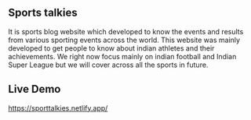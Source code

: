 ## Sports talkies
  It is sports blog website which developed to know the events and results from various sporting events across the world. This website was mainly developed to get people to know about indian athletes and their achievements. We right now focus mainly on indian football and Indian Super League but we will cover across all the sports in future.

## Live Demo
https://sporttalkies.netlify.app/
